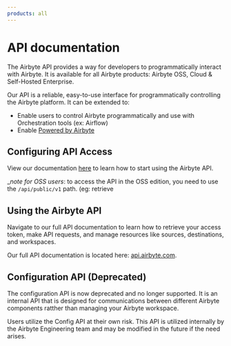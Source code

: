 ```yaml
---
products: all
---
```


# API documentation

The Airbyte API provides a way for developers to programmatically interact with Airbyte. It is available for all Airbyte products: Airbyte OSS, Cloud & Self-Hosted Enterprise. 

Our API is a reliable, easy-to-use interface for programmatically controlling the Airbyte platform. It can be extended to: 

- Enable users to control Airbyte programmatically and use with Orchestration tools (ex: Airflow)
- Enable [Powered by Airbyte](https://reference.airbyte.com/reference/powered-by-airbyte)

## Configuring API Access

View our documentation [here](./using-airbyte/configuring-api-access.md) to learn how to start using the Airbyte API.             

__note for OSS users_: to access the API in the OSS edition, you need to use the `/api/public/v1` path. (eg: retrieve 

## Using the Airbyte API
Navigate to our full API documentation to learn how to retrieve your access token, make API requests, and manage resources like sources, destinations, and workspaces. 

Our full API documentation is located here: [api.airbyte.com](https://reference.airbyte.com/reference/getting-started).

## Configuration API (Deprecated)
The configuration API is now deprecated and no longer supported. It is an internal API that is designed for communications between different Airbyte components ratther than managing your Airbyte workspace.

Users utilize the Config API at their own risk. This API is utilized internally by the Airbyte Engineering team and may be modified in the future if the need arises. 
